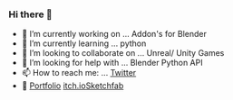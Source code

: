 ### Hi there 👋

- 🔭 I’m currently working on ...      Addon's for Blender
- 🌱 I’m currently learning ...        python
- 💪 I’m looking to collaborate on ... Unreal/ Unity Games
- 🤔 I’m looking for help with ...     Blender Python API 
- 📫 How to reach me: ...              [Twitter](https://twitter.com/PatsAtWork)
- 💨 [Portfolio](https://orourkepatrick.wixsite.com/portfolio) [itch.io](https://patatucf.itch.io/)[Sketchfab](https://sketchfab.com/ORourkePatrick)
